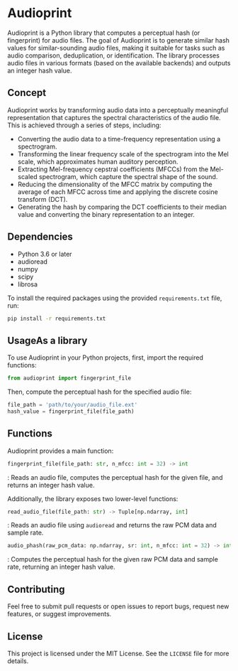 # Audioprint

Audioprint is a Python library that computes a perceptual hash (or fingerprint) for audio files.
The goal of Audioprint is to generate similar hash values for similar-sounding audio files, making it suitable for tasks such as audio comparison, deduplication, or identification.
The library processes audio files in various formats (based on the available backends) and outputs an integer hash value.

## Concept

Audioprint works by transforming audio data into a perceptually meaningful representation that captures the spectral characteristics of the audio file. This is achieved through a series of steps, including:

* Converting the audio data to a time-frequency representation using a spectrogram.
* Transforming the linear frequency scale of the spectrogram into the Mel scale, which approximates human auditory perception.
* Extracting Mel-frequency cepstral coefficients (MFCCs) from the Mel-scaled spectrogram, which capture the spectral shape of the sound.
* Reducing the dimensionality of the MFCC matrix by computing the average of each MFCC across time and applying the discrete cosine transform (DCT).
* Generating the hash by comparing the DCT coefficients to their median value and converting the binary representation to an integer.

## Dependencies

* Python 3.6 or later
* audioread
* numpy
* scipy
* librosa

To install the required packages using the provided ```requirements.txt``` file, run:

```bash
pip install -r requirements.txt
```

## UsageAs a library

To use Audioprint in your Python projects, first, import the required functions:

```python
from audioprint import fingerprint_file
```

Then, compute the perceptual hash for the specified audio file:

```python
file_path = 'path/to/your/audio_file.ext'
hash_value = fingerprint_file(file_path)
```

## Functions

Audioprint provides a main function:
```python
fingerprint_file(file_path: str, n_mfcc: int = 32) -> int
```
:
Reads an audio file, computes the perceptual hash for the given file, and returns an integer hash value.

Additionally, the library exposes two lower-level functions:

```python
read_audio_file(file_path: str) -> Tuple[np.ndarray, int]
```
:
Reads an audio file using ```audioread``` and returns the raw PCM data and sample rate.

```python
audio_phash(raw_pcm_data: np.ndarray, sr: int, n_mfcc: int = 32) -> int
```
:
Computes the perceptual hash for the given raw PCM data and sample rate, returning an integer hash value.

## Contributing

Feel free to submit pull requests or open issues to report bugs, request new features, or suggest improvements.

## License

This project is licensed under the MIT License. See the ```LICENSE``` file for more details.
